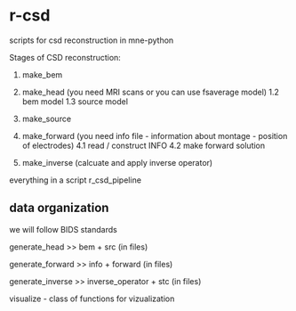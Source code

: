 




# r-csd


scripts for csd reconstruction in mne-python


Stages of CSD reconstruction:


1. make_bem

2. make_head (you need MRI scans or you can use fsaverage model)
   1.2  bem model
   1.3  source model

3. make_source

4. make_forward (you need info file - information about montage - position of electrodes)
   4.1  read / construct INFO
   4.2  make forward solution 

5. make_inverse (calcuate and apply inverse operator)



everything in a script r_csd_pipeline


data organization
------------------------------------
we will follow BIDS standards


generate_head >> bem + src (in files) 

generate_forward >> info + forward (in files)

generate_inverse >> inverse_operator + stc (in files)


visualize - class of functions for vizualization



